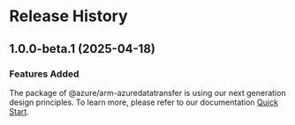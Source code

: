 # Release History
    
## 1.0.0-beta.1 (2025-04-18)

### Features Added

The package of @azure/arm-azuredatatransfer is using our next generation design principles. To learn more, please refer to our documentation [Quick Start](https://aka.ms/azsdk/js/mgmt/quickstart).
